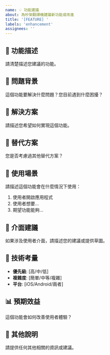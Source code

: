 ```yaml
---
name: 💡 功能建議
about: 為吵架翻譯機建議新功能或改進
title: '[FEATURE] '
labels: 'enhancement'
assignees: ''
---
```


## 🎯 功能描述
請清楚描述您建議的功能。

## 🤔 問題背景
這個功能要解決什麼問題？您目前遇到什麼困擾？

## 💭 解決方案
請描述您希望如何實現這個功能。

## 🔄 替代方案
您是否考慮過其他替代方案？

## 📱 使用場景
請描述這個功能會在什麼情況下使用：
1. 使用者開啟應用程式
2. 使用者想要...
3. 期望功能能夠...

## 🎨 介面建議
如果涉及使用者介面，請描述您的建議或提供草圖。

## 🔧 技術考量
- **優先級**: [高/中/低]
- **複雜度**: [簡單/中等/複雜]
- **平台**: [iOS/Android/兩者]

## 📊 預期效益
這個功能會如何改善使用者體驗？

## 📝 其他說明
請提供任何其他相關的資訊或建議。